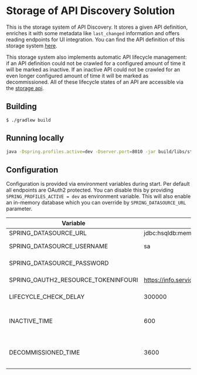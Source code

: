 # Storage of API Discovery Solution

This is the storage system of API Discovery. It stores a given API definition, enriches it
with some metadata like `last_changed` information and offers reading endpoints for UI integration.
You can find the API definition of this storage system [here](src/main/resources/api/storage-api.yaml).

This storage system also implements automatic API lifecycle management: if an API definition could
not be crawled for a configured amount of time it will be marked as inactive. If an inactive API
could not be crawled for an even longer configured amount of time it will be marked as decommissioned.
All of these lifecycle states of an API are accessible via the [storage api](src/main/resources/api/storage-api.yaml).


## Building

    $ ./gradlew build


## Running locally

```bash
java -Dspring.profiles.active=dev -Dserver.port=8010 -jar build/libs/storage.jar
```

## Configuration

Configuration is provided via environment variables during start. Per default all endpoints are OAuth2 protected.
You can disable this by providing `SPRING_PROFILES_ACTIVE = dev` as environment variable. This will also enable
an in-memory database which you can override by `SPRING_DATASOURCE_URL` parameter.

Variable                            | Default                                     | Description
----------------------------------- | ------------------------------------------- | -----------
SPRING_DATASOURCE_URL               | jdbc:hsqldb:mem:storage;sql.syntax_pgs=true | Database URL
SPRING_DATASOURCE_USERNAME          | sa                                          | Database Username
SPRING_DATASOURCE_PASSWORD          |                                             | Database User Password
SPRING_OAUTH2_RESOURCE_TOKENINFOURI | https://info.services.auth.zalando.com/oauth2/tokeninfo | OAuth2 Token Info endpoint
LIFECYCLE_CHECK_DELAY               | 300000                                      | Interval of crawling in ms
INACTIVE_TIME                       | 600                                         | Seconds after an active API is marked as inactive
DECOMMISSIONED_TIME                 | 3600                                        | Seconds after an inactive API is marked as decomissioned
